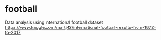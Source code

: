 # football
Data analysis using international football dataset
https://www.kaggle.com/martj42/international-football-results-from-1872-to-2017
